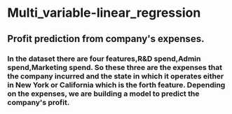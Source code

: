 # Multi_variable-linear_regression

## Profit prediction from company's expenses.

### In the dataset there are four features,R&D spend,Admin spend,Marketing spend. So these three are the expenses that the company incurred and the state in which it operates either in New York or California which is the forth feature. Depending on the expenses, we are building a model to predict the company's profit.
